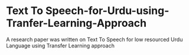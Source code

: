 # Text To Speech-for-Urdu-using-Tranfer-Learning-Approach
A research paper was written on Text To Speech for low resourced Urdu Language using Transfer Learning approach
